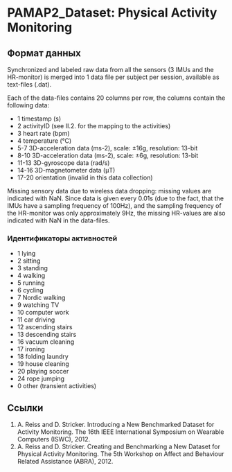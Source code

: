 # PAMAP2_Dataset: Physical Activity Monitoring

## Формат данных

Synchronized and labeled raw data from all the sensors (3 IMUs and the HR-monitor) is merged into 1 data file per subject per session, available as text-files (.dat).

Each of the data-files contains 20 columns per row, the columns contain the following data:

-   1 timestamp (s)
-   2 activityID (see II.2. for the mapping to the activities)
-   3 heart rate (bpm)
-   4 temperature (°C)
-   5-7 3D-acceleration data (ms-2), scale: ±16g, resolution: 13-bit
-   8-10 3D-acceleration data (ms-2), scale: ±6g, resolution: 13-bit
-   11-13 3D-gyroscope data (rad/s)
-   14-16 3D-magnetometer data (μT)
-   17-20 orientation (invalid in this data collection)

Missing sensory data due to wireless data dropping: missing values are indicated with NaN. Since data is given every 0.01s (due to the fact, that the IMUs have a sampling frequency of 100Hz), and the sampling frequency of the HR-monitor was only approximately 9Hz, the missing HR-values are also indicated with NaN in the data-files.

### Идентификаторы активностей

-   1 lying
-   2 sitting
-   3 standing
-   4 walking
-   5 running
-   6 cycling
-   7 Nordic walking
-   9 watching TV
-   10 computer work
-   11 car driving
-   12 ascending stairs
-   13 descending stairs
-   16 vacuum cleaning
-   17 ironing
-   18 folding laundry
-   19 house cleaning
-   20 playing soccer
-   24 rope jumping
-   0 other (transient activities)

## Ссылки

1. A. Reiss and D. Stricker. Introducing a New Benchmarked Dataset for Activity Monitoring. The 16th IEEE International Symposium on Wearable Computers (ISWC), 2012.
2. A. Reiss and D. Stricker. Creating and Benchmarking a New Dataset for Physical Activity Monitoring. The 5th Workshop on Affect and Behaviour Related Assistance (ABRA), 2012.
